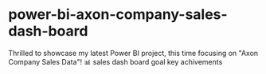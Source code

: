 # power-bi-axon-company-sales-dash-board
Thrilled to showcase my latest Power BI project, this time focusing on "Axon Company Sales Data"! 📊
sales dash board
goal
key achivements
